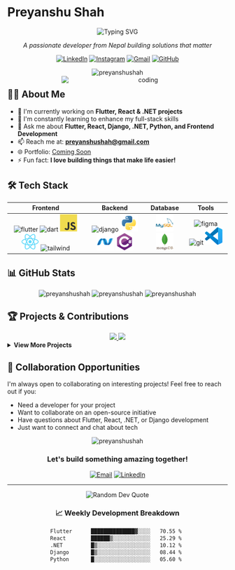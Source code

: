 # Preyanshu Shah

<div align="center">
  <img src="https://readme-typing-svg.herokuapp.com?font=Fira+Code&weight=600&size=30&pause=1000&color=6272A4&center=true&vCenter=true&width=600&height=100&lines=Full+Stack+Developer;Flutter+%26+.NET+Expert;React+%26+Django+Developer;Problem+Solver;Creative+Coder" alt="Typing SVG" />
  
  <p><em>A passionate developer from Nepal building solutions that matter</em></p>
  
  [![LinkedIn](https://img.shields.io/badge/LinkedIn-0077B5?style=for-the-badge&logo=linkedin&logoColor=white)](https://linkedin.com/in/preyanshu-shah)
  [![Instagram](https://img.shields.io/badge/Instagram-E4405F?style=for-the-badge&logo=instagram&logoColor=white)](https://instagram.com/preyanshu_shah)
  [![Gmail](https://img.shields.io/badge/Gmail-D14836?style=for-the-badge&logo=gmail&logoColor=white)](mailto:preyanshushah@gmail.com)
  [![GitHub](https://img.shields.io/badge/GitHub-100000?style=for-the-badge&logo=github&logoColor=white)](https://github.com/preyanshushah)
  
  <img src="https://komarev.com/ghpvc/?username=preyanshushah&label=Profile%20views&color=0e75b6&style=flat" alt="preyanshushah" />
</div>

<div align="center">
  <img align="right" alt="coding" width="380" src="https://user-images.githubusercontent.com/55389276/140866485-8fb1c876-9a8f-4d6a-98dc-08c4981eaf70.gif">
</div>

## 👨‍💻 About Me

- 🔭 I'm currently working on **Flutter, React & .NET projects**
- 🌱 I'm constantly learning to enhance my full-stack skills
- 💬 Ask me about **Flutter, React, Django, .NET, Python, and Frontend Development**
- 📫 Reach me at: **preyanshushah@gmail.com**
- 🌐 Portfolio: [Coming Soon](#)
- ⚡ Fun fact: **I love building things that make life easier!**

## 🛠️ Tech Stack

<div align="center">

| Frontend | Backend | Database | Tools |
|:--------:|:-------:|:--------:|:-----:|
| <img src="https://www.vectorlogo.zone/logos/flutterio/flutterio-icon.svg" alt="flutter" width="40" height="40"/> <img src="https://www.vectorlogo.zone/logos/dartlang/dartlang-icon.svg" alt="dart" width="40" height="40"/> <img src="https://raw.githubusercontent.com/devicons/devicon/master/icons/javascript/javascript-original.svg" alt="javascript" width="40" height="40"/> <img src="https://raw.githubusercontent.com/devicons/devicon/master/icons/react/react-original.svg" alt="react" width="40" height="40"/> <img src="https://www.vectorlogo.zone/logos/tailwindcss/tailwindcss-icon.svg" alt="tailwind" width="40" height="40"/> | <img src="https://cdn.worldvectorlogo.com/logos/django.svg" alt="django" width="40" height="40"/> <img src="https://raw.githubusercontent.com/devicons/devicon/master/icons/python/python-original.svg" alt="python" width="40" height="40"/> <img src="https://raw.githubusercontent.com/devicons/devicon/master/icons/dot-net/dot-net-original.svg" alt="dotnet" width="40" height="40"/> <img src="https://raw.githubusercontent.com/devicons/devicon/master/icons/csharp/csharp-original.svg" alt="csharp" width="40" height="40"/> | <img src="https://raw.githubusercontent.com/devicons/devicon/master/icons/mysql/mysql-original-wordmark.svg" alt="mysql" width="40" height="40"/> <img src="https://raw.githubusercontent.com/devicons/devicon/master/icons/mongodb/mongodb-original-wordmark.svg" alt="mongodb" width="40" height="40"/> | <img src="https://www.vectorlogo.zone/logos/figma/figma-icon.svg" alt="figma" width="40" height="40"/> <img src="https://www.vectorlogo.zone/logos/git-scm/git-scm-icon.svg" alt="git" width="40" height="40"/> <img src="https://raw.githubusercontent.com/devicons/devicon/master/icons/vscode/vscode-original.svg" alt="vscode" width="40" height="40"/> |

</div>

## 📊 GitHub Stats

<div align="center">
  <img src="https://github-readme-stats.vercel.app/api/top-langs?username=preyanshushah&show_icons=true&locale=en&layout=compact&theme=dracula&hide_border=true" alt="preyanshushah" />
  
  <img src="https://github-readme-stats.vercel.app/api?username=preyanshushah&show_icons=true&locale=en&theme=dracula&hide_border=true" alt="preyanshushah" />
  
  <img src="https://github-readme-streak-stats.herokuapp.com/?user=preyanshushah&theme=dracula&hide_border=true" alt="preyanshushah" />
</div>

## 🏆 Projects & Contributions

<div align="center">
  <a href="https://github.com/preyanshushah/flutter-ecommerce-app">
    <img src="https://github-readme-stats.vercel.app/api/pin/?username=preyanshushah&repo=flutter-ecommerce-app&theme=dracula&hide_border=true" />
  </a>
  <a href="https://github.com/preyanshushah/net-api-backend">
    <img src="https://github-readme-stats.vercel.app/api/pin/?username=preyanshushah&repo=net-api-backend&theme=dracula&hide_border=true" />
  </a>
</div>

<details>
  <summary><b>View More Projects</b></summary>
  <br/>
  <ul>
    <li>⭐ <b>Flutter E-Commerce App</b> - A full-featured mobile shopping experience with payment integration</li>
    <li>⭐ <b>React Dashboard</b> - Admin dashboard with analytics and user management</li>
    <li>⭐ <b>.NET API Backend</b> - Robust RESTful API with authentication and authorization</li>
    <li>⭐ <b>Django Web Application</b> - Content management system with custom features</li>
  </ul>
</details>

## 🤝 Collaboration Opportunities

I'm always open to collaborating on interesting projects! Feel free to reach out if you:
- Need a developer for your project
- Want to collaborate on an open-source initiative
- Have questions about Flutter, React, .NET, or Django development
- Just want to connect and chat about tech

<div align="center">
  <img src="https://github-profile-trophy.vercel.app/?username=preyanshushah&theme=dracula&no-frame=true&column=7" alt="preyanshushah" />
</div>

<div align="center">
  
### Let's build something amazing together!

[![Email](https://img.shields.io/badge/-Email-EA4335?style=flat-square&logo=Gmail&logoColor=white)](mailto:preyanshushah@gmail.com)
[![LinkedIn](https://img.shields.io/badge/-LinkedIn-0A66C2?style=flat-square&logo=Linkedin&logoColor=white)](https://linkedin.com/in/preyanshu-shah)

</div>

---

<div align="center">
  <img src="https://quotes-github-readme.vercel.app/api?type=horizontal&theme=dracula" alt="Random Dev Quote"/>
  
  ### 📈 Weekly Development Breakdown
  
  ```text
  Flutter      ██████████████▓░░░░   70.55 % 
  React        ██████▒░░░░░░░░░░░░   25.29 % 
  .NET         █▒░░░░░░░░░░░░░░░░░   10.12 % 
  Django       █▒░░░░░░░░░░░░░░░░░   08.44 % 
  Python       █░░░░░░░░░░░░░░░░░░   05.60 % 
